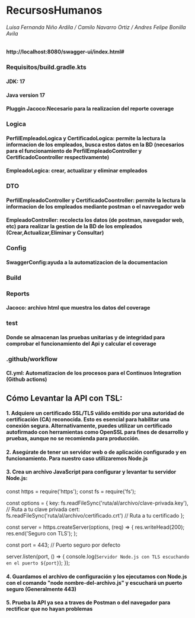 # RecursosHumanos

<h6> Luisa Fernanda Niño Ardila / Camilo Navarro Ortiz / Andres Felipe Bonilla Avila </h6>

<h4> http://localhost:8080/swagger-ui/index.html# </h4>
<h3>Requisitos/build.gradle.kts</h3>
<h4>JDK: 17</h4>
<h4>Java version 17</h4>
<h4>Pluggin Jacoco:Necesario para la realizacion del reporte coverage </h4>
<h3>Logica</h3>
<h4>PerfilEmpleadoLogica y CertificadoLogica: permite la lectura la informacion de los empleados, busca estos datos en la BD (necesarios para el
funcionamiento de PerfilEmpleadoController y CertificadoCoontroller respectivamente)</h4>
<h4>EmpleadoLogica: crear, actualizar y eliminar empleados</h4>
<h3>DTO</h3>
<h4>PerfilEmpleadoController y CertificadoCoontroller: permite la lectura la informacion de los empleados mediante postman o el navvegador web</h4>
<h4>EmpleadoController: recolecta los datos (de postman, navegador web, etc) para realizar la gestion de la BD de los empleados (Crear,Actualizar,Eliminar y Consultar)</h4>
<h3>Config</h3>
<h4>SwaggerConfig:ayuda a la automatizacion de la documentacion</h4>
<h3>Build</h3>
<h3>Reports</h3>
<h4>Jacoco: archivo html que muestra los datos del coverage</h4>
<h3>test</h3>
<h4>Donde se almacenan las pruebas unitarias y de integridad para comprobar el funcionamiento del Api y calcular el coverage</h4>
<h3>.github/workflow</h3>
<h4>CI.yml: Automatizacion de los procesos para el Continuos Integration (Github actions)</h4>

<h2>Cómo Levantar la API con TSL: </h2>
<h4> 1. Adquiere un certificado SSL/TLS válido emitido por una autoridad de certificación (CA) reconocida. Esto es esencial para habilitar una conexión segura. Alternativamente, puedes utilizar un certificado autofirmado con herramientas como OpenSSL para fines de desarrollo y pruebas, aunque no se recomienda para producción. </h4>
<h4> 2. Asegúrate de tener un servidor web o de aplicación configurado y en funcionamiento. Para nuestro caso utilizaremos Node.js </h4>
<h4> 3. Crea un archivo JavaScript para configurar y levantar tu servidor Node.js: </h4>
const https = require('https');
const fs = require('fs');

const options = {
key: fs.readFileSync('ruta/al/archivo/clave-privada.key'), // Ruta a tu clave privada
cert: fs.readFileSync('ruta/al/archivo/certificado.crt')    // Ruta a tu certificado
};

const server = https.createServer(options, (req) => {
res.writeHead(200);
res.end('Seguro con TLS');
);

const port = 443; // Puerto seguro por defecto

server.listen(port, () => {
console.log(`Servidor Node.js con TLS escuchando en el puerto ${port}`);
});

<h4>4. Guardamos el archivo de configuración y los ejecutamos con Node.js con el comando "node nombre-del-archivo.js" y escuchará un puerto seguro (Generalmente 443) </h4>
<h4>5. Prueba la API ya sea a traves de Postman o del navegador para rectificar que no hayan problemas </h4>

